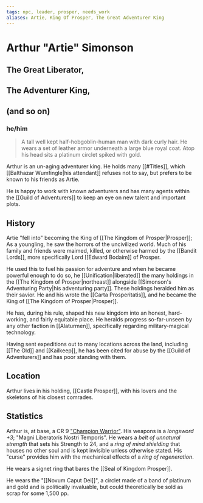 ```yaml
---
tags: npc, leader, prosper, needs_work
aliases: Artie, King Of Prosper, The Great Adventurer King
---
```

# Arthur "Artie" Simonson
## The Great Liberator, 
## The Adventurer King, 
## (and so on)
### he/him

> A tall well kept half-hobgoblin-human man with dark curly hair. He wears a set of leather armor underneath a large blue royal coat. Atop his head sits a platinum circlet spiked with gold.

Arthur is an un-aging adventurer king. He holds many [[#Titles]], which [[Balthazar Wumfingle|his attendant]] refuses not to say, but prefers to be known to his friends as Artie.

He is happy to work with known adventurers and has many agents within the [[Guild of Adventurers]] to keep an eye on new talent and important plots.

## History

Artie "fell into" becoming the King of [[The Kingdom of Prosper|Prosper]]; As a youngling, he saw the horrors of the uncivilized world. Much of his family and friends were maimed, killed, or otherwise harmed by the [[Bandit Lords]], more specifically Lord [[Edward Bodaim]] of Prosper.

He used this to fuel his passion for adventure and when he became powerful enough to do so, he [[Unification|liberated]] the many holdings in the [[The Kingdom of Prosper|northeast]] alongside [[Simonson's Adventuring Party|his adventuring party]]. These holdings heralded him as their savior. He and his wrote the [[Carta Prosperitatis]], and he became the King of [[The Kingdom of Prosper|Prosper]].

He has, during his rule, shaped his new kingdom into an honest, hard-working, and fairly equitable place. He heralds progress so-far-unseen by any other faction in [[Alaturmen]], specifically regarding military-magical technology.

Having sent expeditions out to many locations across the land, including [[The Old]] and [[Kailkeep]], he has been cited for abuse by the [[Guild of Adventurers]] and has poor standing with them. 

## Location
Arthur lives in his holding, [[Castle Prosper]], with his lovers and the skeletons of his closest comrades.

## Statistics
Arthur is, at base, a CR 9 ["Champion Warrior"](https://www.5esrd.com/gamemastering/monsters-foes/npc/champion-warrior/). His weapons is a *longsword +3*; "Magni Liberatoris Nostri Temporis". He wears a *belt of unnatural strength* that sets his Strength to 24, and a *ring of mind shielding* that houses no other soul and is kept invisible unless otherwise stated. His "curse" provides him with the mechanical effects of a *ring of regeneration*.

He wears a signet ring that bares the [[Seal of Kingdom Prosper]]. 

He wears the "[[Novum Caput Dei]]", a circlet made of a band of platinum and gold and is politically invaluable, but could theoretically be sold as scrap for some 1,500 pp.
